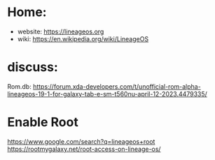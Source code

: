 # Home:
- website: https://lineageos.org
- wiki: https://en.wikipedia.org/wiki/LineageOS

# discuss:
Rom.db: https://forum.xda-developers.com/t/unofficial-rom-alpha-lineageos-19-1-for-galaxy-tab-e-sm-t560nu-april-12-2023.4479335/

# Enable Root
https://www.google.com/search?q=lineageos+root  
https://rootmygalaxy.net/root-access-on-lineage-os/
